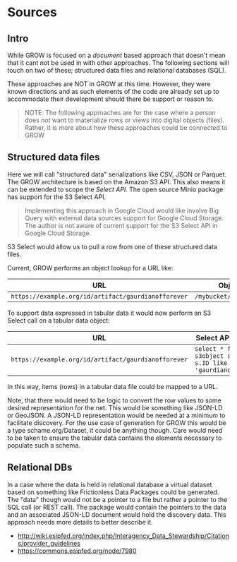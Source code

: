 # Sources

## Intro

While GROW is focused on a _document_ based approach that doesn't mean that it 
cant not be used in with other approaches.  The following sections will touch 
on two of these; structured data files and relational databases (SQL).

These approaches are NOT in GROW at this time.  However, they were known directions 
and as such elements of the code are already set up to accommodate their development 
should there be support or reason to.  

> NOTE:  The following approaches are for the case where a person does _not_ want 
> to materialize rows or views into digital objects (files).  Rather, it is more about
> how these approaches could be connected to GROW

## Structured data files

Here we will call "structured data" serializations like CSV, JSON or Parquet.  The 
GROW architecture is based on the Amazon S3 API.  This also means it can be extended
to scope the  _Select API_. The open source Minio package has support for the S3 Select API.  

> Implementing this approach in Google Cloud would like involve Big Query with external data sources support for 
> Google Cloud Storage.  The author is not aware of current support for the S3 Select API in Google Cloud Storage. 

S3 Select would allow us to pull a row from one of these structured data files.  


Current, GROW performs an object lookup for a URL like:


| URL                                                     | Object (Bucket +  Prefix)                  |
|---------------------------------------------------------|--------------------------------------------|
| ```https://example.org/id/artifact/gaurdianofforever``` | ```/mybucket/artifact/gaurdianofforever``` |

To support data expressed in tabular data it would now perform an S3 Select call on a tabular data object:

| URL                                                     | Select API example                  |
|---------------------------------------------------------|--------------------------------------------|
| ```https://example.org/id/artifact/gaurdianofforever``` | ```select * from s3object s where s.ID like 'gaurdianofforever' ``` |

In this way, items (rows) in a tabular data file could be mapped to a URL.

Note, that there would need to be logic to convert the row values to some desired representation for the net.
This would be something like JSON-LD or GeoJSON.  A JSON-LD representation would be needed at a minimum to facilitate 
discovery.  For the use case of generation for GROW this would be a type schame.org/Dataset, it could be anything though.
Care would need to be taken to ensure the tabular data contains the elements necessary to populate such a schema. 


## Relational DBs

In a case where the data is held in relational database a virtual dataset based on something
like Frictionless Data Packages could be generated.  The "data" though would not be a pointer to a file
but rather a pointer to the SQL call (or REST call).    The package would contain the pointers to the data
and an associated JSON-LD document would hold the discovery data.  This approach needs more details to better 
describe it.  

* http://wiki.esipfed.org/index.php/Interagency_Data_Stewardship/Citations/provider_guidelines 
* https://commons.esipfed.org/node/7980 